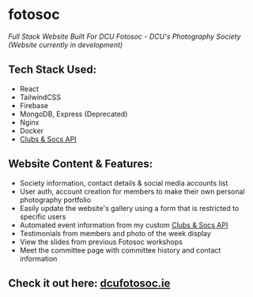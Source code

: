 # fotosoc

*Full Stack Website Built For DCU Fotosoc - DCU's Photography Society (Website currently in development)*

## Tech Stack Used:
- React
- TailwindCSS
- Firebase
- MongoDB, Express (Deprecated)
- Nginx
- Docker
- [Clubs & Socs API](https://github.com/CheeseLad/clubsandsocs-api)

## Website Content & Features:
- Society information, contact details & social media accounts list
- User auth, account creation for members to make their own personal photography portfolio
- Easily update the website's gallery using a form that is restricted to specific users
- Automated event information from my custom [Clubs & Socs API](https://github.com/CheeseLad/clubsandsocs-api) 
- Testimonials from members and photo of the week display
- View the slides from previous Fotosoc workshops
- Meet the committee page with committee history and contact information

## Check it out here: [dcufotosoc.ie](https://dcufotosoc.ie)
